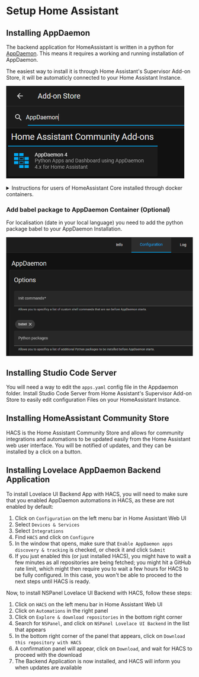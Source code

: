 # Setup Home Assistant

## Installing AppDaemon

The backend application for HomeAssistant is written in a python for [AppDaemon](https://github.com/AppDaemon/appdaemon). 
This means it requires a working and running installation of AppDaemon.

The easiest way to install it is through Home Assistant's Supervisor Add-on Store, it will be automaticly connected to your Home Assistant Instance.

![hass-add-on-store](img/hass-add-on-store.png)

<details>
<summary>Instructions for users of HomeAssistant Core installed through docker containers.</summary>

In case you have a homeassistant setup using docker cotainers and the Add-on Store is not available to you, you can follow this guide for setting up AppDaemon. https://appdaemon.readthedocs.io/en/latest/DOCKER_TUTORIAL.html
Please also pay attention to the correct volume mount for the conf folder of appdaemon, that has to point to the appdaemon folder within your homeassistant config folder.

Here is an example docker compose file for homeassistant and appdaemon:

```
version: "3.5"
services:
  homeassistant:
    image: ghcr.io/home-assistant/home-assistant:stable
    container_name: homeassistant
    network_mode: host
    volumes:
      - ./docker-data/homeassistant/:/config
      - /etc/localtime:/etc/localtime:ro
    environment:
      - TZ=Europe/Berlin
    privileged: true
    restart: unless-stopped
	
  appdaemon:
    container_name: appdaemon
    image: acockburn/appdaemon:4.2.3
    environment:
      - HA_URL=http://your-homeassistant-url:8123
      - TOKEN="xxxxxx"
    volumes:
      - /etc/localtime:/etc/localtime:ro
      - ./docker-data/homeassistant/appdaemon:/conf
    depends_on:
      - homeassistant
    restart: unless-stopped
```
</details>

### Add babel package to AppDaemon Container (Optional)

For localisation (date in your local language) you need to add the python package babel to your AppDaemon Installation.

![appdaemon-babel](img/appdaemon-babel.png)


## Installing Studio Code Server

You will need a way to edit the `apps.yaml` config file in the Appdaemon folder. 
Install Studio Code Server from Home Assistant's Supervisor Add-on Store to easily edit configuration Files on your HomeAssistant Instance.


## Installing HomeAssistant Community Store

HACS is the Home Assistant Community Store and allows for community integrations and
automations to be updated easily from the Home Assistant web user interface.
You will be notified of updates, and they can be installed by a click on a button.

## Installing Lovelace AppDaemon Backend Application

To install Lovelace UI Backend App with HACS, you will need to make sure that you enabled
AppDaemon automations in HACS, as these are not enabled by default:

1. Click on `Configuration` on the left menu bar in Home Assistant Web UI
2. Select `Devices & Services`
3. Select `Integrations`
4. Find `HACS` and click on `Configure`
5. In the window that opens, make sure that `Enable AppDaemon apps discovery & tracking`
   is checked, or check it and click `Submit`
6. If you just enabled this (or just installed HACS), you might have to wait a few minutes
   as all repositories are being fetched; you might hit a GitHub rate limit, which might
   then require you to wait a few hours for HACS to be fully configured. In this case,
   you won't be able to proceed to the next steps until HACS is ready.

Now, to install NSPanel Lovelace UI Backend with HACS, follow these steps:

1. Click on `HACS` on the left menu bar in Home Assistant Web UI
2. Click on `Automations` in the right panel
3. Click on `Explore & download repositories` in the bottom right corner
4. Search for `NSPanel`, and click on `NSPanel Lovelace UI Backend` in the list that appears
5. In the bottom right corner of the panel that appears, click on
   `Download this repository with HACS`
6. A confirmation panel will appear, click on `Download`, and wait for HACS to
   proceed with the download
7. The Backend Application is now installed, and HACS will inform you when updates are available
